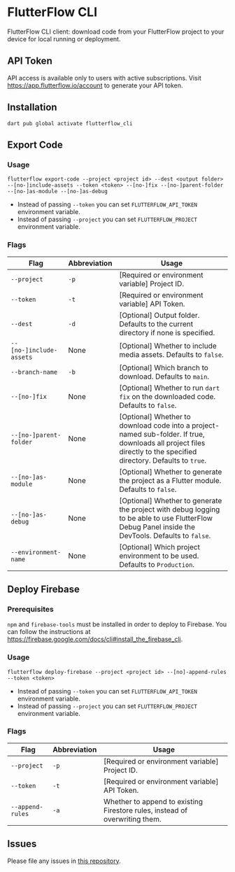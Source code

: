 # FlutterFlow CLI

FlutterFlow CLI client: download code from your FlutterFlow project to your device for local running or deployment.

## API Token

API access is available only to users with active subscriptions. Visit https://app.flutterflow.io/account to generate your API token.

## Installation

`dart pub global activate flutterflow_cli`

## Export Code

### Usage

`flutterflow export-code --project <project id> --dest <output folder> --[no-]include-assets --token <token> --[no-]fix --[no-]parent-folder --[no-]as-module --[no-]as-debug`

* Instead of passing `--token` you can set `FLUTTERFLOW_API_TOKEN` environment variable.
* Instead of passing `--project` you can set `FLUTTERFLOW_PROJECT` environment variable.

### Flags

| Flag      | Abbreviation | Usage |
| ----------- | ----------- | ----------- |
| `--project`      | `-p`       | [Required or environment variable] Project ID. |
| `--token`      | `-t`       | [Required or environment variable] API Token. |
| `--dest`   | `-d`        | [Optional] Output folder. Defaults to the current directory if none is specified. |
| `--[no-]include-assets`   | None        | [Optional] Whether to include media assets. Defaults to `false`. |
| `--branch-name`   | `-b`        | [Optional] Which branch to download. Defaults to `main`. |
| `--[no-]fix`   | None        | [Optional] Whether to run `dart fix` on the downloaded code. Defaults to `false`. |
| `--[no-]parent-folder`   | None        | [Optional] Whether to download code into a project-named sub-folder. If true, downloads all project files directly to the specified directory. Defaults to `true`. |
| `--[no-]as-module`   | None        | [Optional] Whether to generate the project as a Flutter module. Defaults to `false`. |
| `--[no-]as-debug`   | None        | [Optional] Whether to generate the project with debug logging to be able to use FlutterFlow Debug Panel inside the DevTools. Defaults to `false`. |
| `--environment-name`   | None        | [Optional] Which project environment to be used. Defaults to `Production`. |
## Deploy Firebase

### Prerequisites

 `npm` and `firebase-tools` must be installed in order to deploy to Firebase. You can follow the instructions at https://firebase.google.com/docs/cli#install_the_firebase_cli.

### Usage

`flutterflow deploy-firebase --project <project id> --[no]-append-rules --token <token>`

* Instead of passing `--token` you can set `FLUTTERFLOW_API_TOKEN` environment variable.
* Instead of passing `--project` you can set `FLUTTERFLOW_PROJECT` environment variable.

### Flags

| Flag      | Abbreviation | Usage |
| ----------- | ----------- | ----------- |
| `--project`      | `-p`       | [Required or environment variable] Project ID. |
| `--token`      | `-t`       | [Required or environment variable] API Token. |
| `--append-rules`      | `-a`       | Whether to append to existing Firestore rules, instead of overwriting them. |

## Issues

Please file any issues in [this repository](https://github.com/flutterflow/flutterflow-issues).
